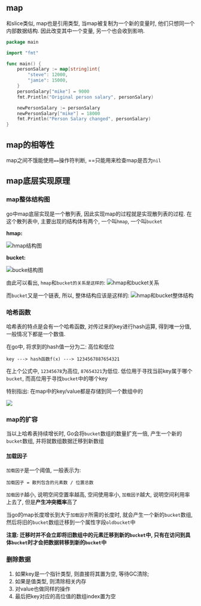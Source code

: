 ## map

和slice类似, map也是引用类型, 当map被复制为一个新的变量时, 他们只想同一个内部数据结构. 因此改变其中一个变量, 另一个也会收到影响.

```go
package main

import "fmt"

func main() {
	personSalary := map[string]int{
		"steve": 12000,
		"jamie": 15000,
	}
	personSalary["mike"] = 9000
	fmt.Println("Original person salary", personSalary)

	newPersonSalary := personSalary
	newPersonSalary["mike"] = 18000
	fmt.Println("Person Salary changed", personSalary)
}
```

## map的相等性

map之间不饿能使用`==`操作符判断, ==只能用来检查map是否为`nil`

## map底层实现原理

### map整体结构图

go中map底层实现是一个散列表, 因此实现map的过程就是实现散列表的过程. 在这个散列表中, 主要出现的结构体有两个, 一个叫`hmap`, 一个叫`bucket`

**hmap:**

![hmap结构图](../data/09d0c94fc2946bba795ecc2ae0c97ac2.jpg)

**bucket:**

![bucke结构图](../data/28eb2a049e7e261951795af367f01500.jpg)

由此可以看出, `hmap`和`bucket的关系是这样的`:
![hmap和bucket关系](../data/0743574cda5e2853f82a2c6abce4c2cb.jpg)

而`bucket`又是一个链表, 所以, 整体结构应该是这样的:
![hmap和bucket整体结构](../data/73c611ff75e39b50cabc3649bad9cdb7.jpg)

### 哈希函数

哈希表的特点是会有一个哈希函数, 对传过来的key进行hash运算, 得到唯一分值, 一般情况下都是一个数值.

在go中, 将求到的hash值一分为二: 高位和低位

```
key ---> hash函数f(x) ---> 1234567887654321
```

在上个公式中, `12345678`为高位, `87654321`为低位. 低位用于寻找当前key属于哪个`bucket`, 而高位用于寻找`bucket`中的哪个key

特别指出: 在map中的key/value都是存储到同一个数组中的

![](../data/7d806b2a30f30d85e3ee65fb25929263.jpg)

### map的扩容

当以上哈希表持续增长时, Go会将`bucket`数组的数量扩充一倍, 产生一个新的`bucket`数组, 并将就数组数据迁移到新数组

#### 加载因子

`加载因子`是一个阈值, 一般表示为:

```
加载因子 = 散列包含的元素数 / 位置总数
```

`加载因子`越小, 说明空间空置率越高, 空间使用率小, `加载因子`越大, 说明空间利用率上去了, 但是**产生冲突概率**高了

当go的map长度增长到大于`加载因子`所需的长度时, 就会产生一个新的`bucket`数组, 然后将旧的`bucket`数组迁移到一个属性字段`oldbucket`中

**注意: 迁移时并不会立即将旧数组中的元素迁移到新的`bucket`中, 只有在访问到具体`bucket`时才会把数据转移到新的`bucket`中**

### 删除数据

1. 如果key是一个指针类型, 则直接将其置为空, 等待GC清除;
2. 如果是值类型, 则清除相关内存
3. 对value也做同样的操作
4. 最后把key对应的高位值的数组index置为空